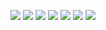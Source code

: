 ![](https://cdn.jsdelivr.net/gh/lyhcc/Picture_Repository/img/20191018210323.png)
![](https://cdn.jsdelivr.net/gh/lyhcc/Picture_Repository/img/20191018211403.png)
![](https://cdn.jsdelivr.net/gh/lyhcc/Picture_Repository/img/20191018211455.png)
![](https://cdn.jsdelivr.net/gh/lyhcc/Picture_Repository/img/20191018210342.png)
![](https://cdn.jsdelivr.net/gh/lyhcc/Picture_Repository/img/20191018210431.png)
![](https://cdn.jsdelivr.net/gh/lyhcc/Picture_Repository/img/20191018210515.png)
![](https://cdn.jsdelivr.net/gh/lyhcc/Picture_Repository/img/20191018210539.png)